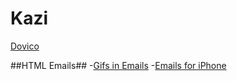# Kazi

[Dovico](https://www.dovico.com/login/default.aspx)

##HTML Emails##
-[Gifs in Emails](https://litmus.com/blog/a-guide-to-animated-gifs-in-email)
-[Emails for iPhone](http://www.emailonacid.com/blog/details/C13/7_tips_on_designing_and_developing_emails_for_the_iphone)
